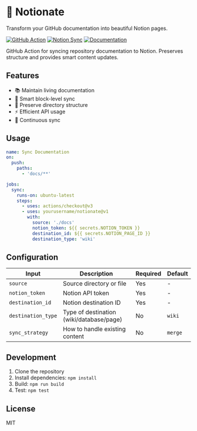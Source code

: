 # 🔄 Notionate

Transform your GitHub documentation into beautiful Notion pages.

[![GitHub Action](https://img.shields.io/badge/GitHub-Action-blue)]()
[![Notion Sync](https://img.shields.io/badge/Notion-Sync-black)]()
[![Documentation](https://img.shields.io/badge/Docs-Wiki-brightgreen)]()

GitHub Action for syncing repository documentation to Notion. Preserves structure and provides smart content updates.

## Features

- 📚 Maintain living documentation
- 🎯 Smart block-level sync
- 📁 Preserve directory structure
- ⚡ Efficient API usage
- 🔄 Continuous sync

## Usage

```yaml
name: Sync Documentation
on:
  push:
    paths:
      - 'docs/**'

jobs:
  sync:
    runs-on: ubuntu-latest
    steps:
      - uses: actions/checkout@v3
      - uses: yourusername/notionate@v1
        with:
          source: './docs'
          notion_token: ${{ secrets.NOTION_TOKEN }}
          destination_id: ${{ secrets.NOTION_PAGE_ID }}
          destination_type: 'wiki'
```

## Configuration

| Input | Description | Required | Default |
|-------|-------------|----------|---------|
| `source` | Source directory or file | Yes | - |
| `notion_token` | Notion API token | Yes | - |
| `destination_id` | Notion destination ID | Yes | - |
| `destination_type` | Type of destination (wiki/database/page) | No | `wiki` |
| `sync_strategy` | How to handle existing content | No | `merge` |

## Development

1. Clone the repository
2. Install dependencies: `npm install`
3. Build: `npm run build`
4. Test: `npm test`

## License

MIT
